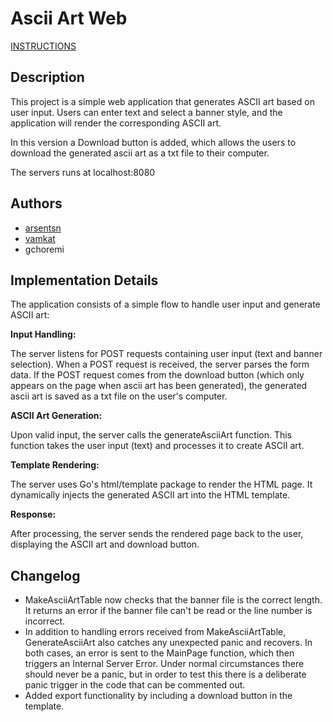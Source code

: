 # Ascii Art Web

[INSTRUCTIONS](https://github.com/01-edu/public/tree/master/subjects/ascii-art-web)

## Description
This project is a simple web application that generates ASCII art based on user input. Users can enter text and select a banner style, and the application will render the corresponding ASCII art.

In this version a Download button is added, which allows the users to download the generated ascii art as a txt file to their computer.

The servers runs at localhost:8080

## Authors
- [arsentsn](https://github.com/arsentsn)
- [vamkat](https://github.com/vamkat)
- gchoremi

## Implementation Details

The application consists of a simple flow to handle user input and generate ASCII art:

**Input Handling:**

The server listens for POST requests containing user input (text and banner selection).
When a POST request is received, the server parses the form data.
If the POST request comes from the download button (which only appears on the page when ascii art has been generated), the generated ascii art is saved as a txt file on the user's computer. 

**ASCII Art Generation:**

Upon valid input, the server calls the generateAsciiArt function.
This function takes the user input (text) and processes it to create ASCII art.

**Template Rendering:**

The server uses Go's html/template package to render the HTML page.
It dynamically injects the generated ASCII art into the HTML template.

**Response:**

After processing, the server sends the rendered page back to the user, displaying the ASCII art and download button.

## Changelog 
- MakeAsciiArtTable now checks that the banner file is the correct length. It returns an error if the banner file can't be read or the line number is incorrect.
- In addition to handling errors received from MakeAsciiArtTable, GenerateAsciiArt also catches any unexpected panic and recovers. In both cases, an error is sent to the MainPage function, which then triggers an Internal Server Error. Under normal circumstances there should never be a panic, but in order to test this there is a deliberate panic trigger in the code that can be commented out.
- Added export functionality by including a download button in the template.
